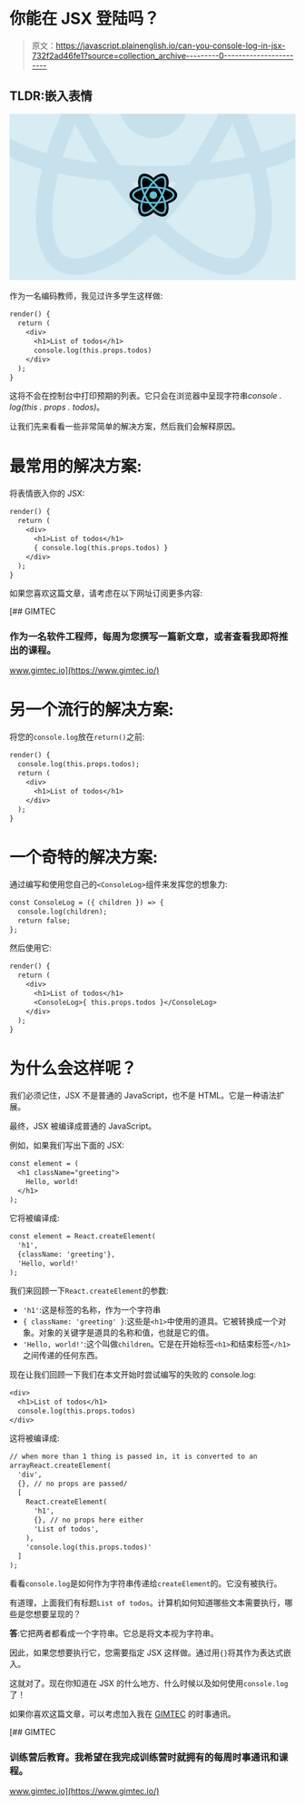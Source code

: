 # 你能在 JSX 登陆吗？

> 原文：<https://javascript.plainenglish.io/can-you-console-log-in-jsx-732f2ad46fe1?source=collection_archive---------0----------------------->

## TLDR:嵌入表情

![](img/e0f9a5f5985cf39fe3b3f04cfb85aa81.png)

作为一名编码教师，我见过许多学生这样做:

```
render() {
  return (
    <div>
      <h1>List of todos</h1>
      console.log(this.props.todos)
    </div>
  );
}
```

这将不会在控制台中打印预期的列表。它只会在浏览器中呈现字符串*console . log(this . props . todos)*。

让我们先来看看一些非常简单的解决方案，然后我们会解释原因。

# 最常用的解决方案:

将表情嵌入你的 JSX:

```
render() {
  return (
    <div>
      <h1>List of todos</h1>
      { console.log(this.props.todos) }
    </div>
  );
}
```

如果您喜欢这篇文章，请考虑在以下网址订阅更多内容:

[](https://www.gimtec.io/) [## GIMTEC

### 作为一名软件工程师，每周为您撰写一篇新文章，或者查看我即将推出的课程。

www.gimtec.io](https://www.gimtec.io/) 

# 另一个流行的解决方案:

将您的`console.log`放在`return()`之前:

```
render() {
  console.log(this.props.todos);
  return (
    <div>
      <h1>List of todos</h1>
    </div>
  );
}
```

# 一个奇特的解决方案:

通过编写和使用您自己的`<ConsoleLog>`组件来发挥您的想象力:

```
const ConsoleLog = ({ children }) => {
  console.log(children);
  return false;
};
```

然后使用它:

```
render() {
  return (
    <div>
      <h1>List of todos</h1>
      <ConsoleLog>{ this.props.todos }</ConsoleLog>
    </div>
  );
}
```

# 为什么会这样呢？

我们必须记住，JSX 不是普通的 JavaScript，也不是 HTML。它是一种语法扩展。

最终，JSX 被编译成普通的 JavaScript。

例如，如果我们写出下面的 JSX:

```
const element = (
  <h1 className="greeting">
    Hello, world!
  </h1>
);
```

它将被编译成:

```
const element = React.createElement(
  'h1',
  {className: 'greeting'},
  'Hello, world!'
);
```

我们来回顾一下`React.createElement`的参数:

*   `'h1'`:这是标签的名称，作为一个字符串
*   `{ className: 'greeting' }`:这些是`<h1>`中使用的道具。它被转换成一个对象。对象的关键字是道具的名称和值，也就是它的值。
*   `'Hello, world!'`:这个叫做`children`。它是在开始标签`<h1>`和结束标签`</h1>`之间传递的任何东西。

现在让我们回顾一下我们在本文开始时尝试编写的失败的 console.log:

```
<div>
  <h1>List of todos</h1>
  console.log(this.props.todos)
</div>
```

这将被编译成:

```
// when more than 1 thing is passed in, it is converted to an arrayReact.createElement(
  'div',
  {}, // no props are passed/
  [ 
    React.createElement(
      'h1',
      {}, // no props here either
      'List of todos',
    ),
    'console.log(this.props.todos)'
  ]
);
```

看看`console.log`是如何作为字符串传递给`createElement`的。它没有被执行。

有道理，上面我们有标题`List of todos`。计算机如何知道哪些文本需要执行，哪些是您想要呈现的？

**答**:它把两者都看成一个字符串。它总是将文本视为字符串。

因此，如果您想要执行它，您需要指定 JSX 这样做。通过用`{}`将其作为表达式嵌入。

这就对了。现在你知道在 JSX 的什么地方、什么时候以及如何使用`console.log`了！

如果你喜欢这篇文章，可以考虑加入我在 [GIMTEC](https://www.gimtec.io/) 的时事通讯。

[](https://www.gimtec.io/) [## GIMTEC

### 训练营后教育。我希望在我完成训练营时就拥有的每周时事通讯和课程。

www.gimtec.io](https://www.gimtec.io/)